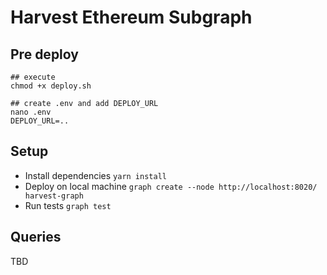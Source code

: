 # Harvest Ethereum Subgraph


## Pre deploy
```
## execute
chmod +x deploy.sh

## create .env and add DEPLOY_URL
nano .env
DEPLOY_URL=..
```

## Setup

- Install dependencies `yarn install`
- Deploy on local machine `graph create --node http://localhost:8020/ harvest-graph`
- Run tests `graph test`


## Queries
TBD